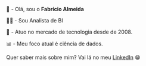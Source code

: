 <p>🙋 - Ol&aacute;, sou o <strong>Fabr&iacute;cio Almeida</strong></p>

<p>👨&zwj;💻 - Sou Analista de BI</p>

<p>📅 - Atuo no mercado de tecnologia desde de 2008.&nbsp;</p>

<p>📊&nbsp;- Meu foco atual &eacute; ciência de dados.</p>

<p>Quer saber mais sobre mim? Vai l&aacute; no meu <a href="https://www.linkedin.com/in/fabr%C3%ADcioalmeida/">LinkedIn</a> 😁</p>
